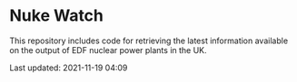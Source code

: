 # Nuke Watch

This repository includes code for retrieving the latest information available on the output of EDF nuclear power plants in the UK.

Last updated: 2021-11-19 04:09
